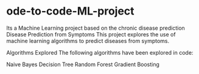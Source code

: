 # ode-to-code-ML-project
Its a Machine Learning project based on the chronic disease prediction
Disease Prediction from Symptoms
This project explores the use of machine learning algorithms to predict diseases from symptoms.

Algorithms Explored
The following algorithms have been explored in code:

Naive Bayes
Decision Tree
Random Forest
Gradient Boosting
